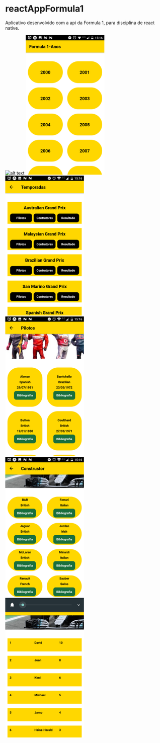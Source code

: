 # reactAppFormula1
Aplicativo desenvolvido com a api da Formula 1, para disciplina de react native.


![alt text]()
<img src="https://github.com/manassesV/reactAppFormula1/blob/master/Screenshot_20190623-151603.png" width="250"> 
<br>
<img src="https://github.com/manassesV/reactAppFormula1/blob/master/Screenshot_20190623-151629.png" width="250"> 
<br>
<img src="https://github.com/manassesV/reactAppFormula1/blob/master/Screenshot_20190623-151644.png" width="250"> 
<br>
<img src="https://github.com/manassesV/reactAppFormula1/blob/master/Screenshot_20190623-151655.png" width="250"> 
<br>
<img src="https://github.com/manassesV/reactAppFormula1/blob/master/Screenshot_20190623-151707.png" width="250"> 
<br>




